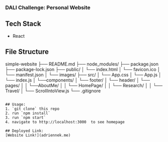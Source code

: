 ### DALI Challenge: Personal Website

## Tech Stack
- React

## File Structure
simple-website
├── README.md
├── node_modules/
├── package.json
├── package-lock.json
├── public/
│   └── index.html
│   └── favicon.ico
│   └── manifest.json
│   └── images/
├── src/
│   └── App.css
│   └── App.js
│   └── index.js
│   └──components/
│       └── footer/
│       └── header/
│       └── pages/
│       │   └──AboutMe/
│       │   └── HomePage/
│       │   └── Research/
│       │   └── Travel/
│       └── ScrollIntoView.js
└── .gitignore
```

## Usage:
1. `git clone` this repo
2. run `npm install`
3. run `npm start` 
4. navigate to http://localhost:3000  to see homepage

## Deployed Link:
[Website Link!](adriennek.me)
